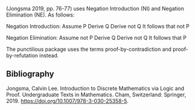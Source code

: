 (Jongsma 2019, pp. 76-77) uses Negation Introduction (NI) and Negation Elimination (NE). As follows:

Negation Introduction:
Assume P
Derive Q
Derive not Q
It follows that not P

Negation Elimination:
Assume not P
Derive Q
Derive not Q
It follows that P

The punctilious package uses the terms proof-by-contradiction and proof-by-refutation instead.

## Bibliography

Jongsma, Calvin Lee. Introduction to Discrete Mathematics via Logic and Proof. Undergraduate Texts in Mathematics. Cham,
Switzerland: Springer, 2019. https://doi.org/10.1007/978-3-030-25358-5.
